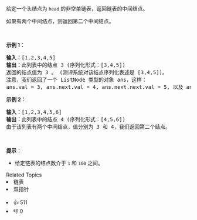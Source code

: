 <p>给定一个头结点为 <code>head</code> 的非空单链表，返回链表的中间结点。</p>

<p>如果有两个中间结点，则返回第二个中间结点。</p>

<p> </p>

<p><strong>示例 1：</strong></p>

<pre>
<strong>输入：</strong>[1,2,3,4,5]
<strong>输出：</strong>此列表中的结点 3 (序列化形式：[3,4,5])
返回的结点值为 3 。 (测评系统对该结点序列化表述是 [3,4,5])。
注意，我们返回了一个 ListNode 类型的对象 ans，这样：
ans.val = 3, ans.next.val = 4, ans.next.next.val = 5, 以及 ans.next.next.next = NULL.
</pre>

<p><strong>示例 2：</strong></p>

<pre>
<strong>输入：</strong>[1,2,3,4,5,6]
<strong>输出：</strong>此列表中的结点 4 (序列化形式：[4,5,6])
由于该列表有两个中间结点，值分别为 3 和 4，我们返回第二个结点。
</pre>

<p> </p>

<p><strong>提示：</strong></p>

<ul>
	<li>给定链表的结点数介于 <code>1</code> 和 <code>100</code> 之间。</li>
</ul>
<div><div>Related Topics</div><div><li>链表</li><li>双指针</li></div></div><br><div><li>👍 511</li><li>👎 0</li></div>
